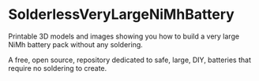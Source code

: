 # SolderlessVeryLargeNiMhBattery
Printable 3D models and images showing you how to build a very large NiMh battery pack without any soldering.

A free, open source, repository dedicated to safe, large, DIY, batteries that require no soldering to create.
